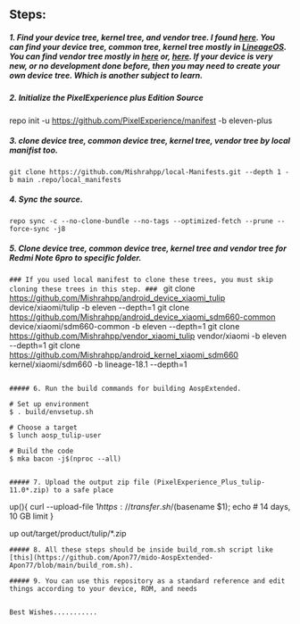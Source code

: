 ## Steps:
##### 1. Find your device tree, kernel tree, and vendor tree. I found [here](https://github.com/LineageOS). You can find your device tree, common tree, kernel tree mostly in [LineageOS](https://github.com/LineageOS/). You can find vendor tree mostly in [here](https://gitlab.com/the-muppets/proprietary_vendor_xiaomi) or, [here](https://github.com/TheMuppets). If your device is very new, or no development done before, then you may need to create your own device tree. Which is another subject to learn.

##### 2. Initialize the PixelExperience plus Edition Source

repo init -u https://github.com/PixelExperience/manifest -b eleven-plus

##### 3. clone device tree, common device tree, kernel tree, vendor tree by local manifist too.

`git clone https://github.com/Mishrahpp/local-Manifests.git --depth 1 -b main .repo/local_manifests`

##### 4. Sync the source.

`repo sync -c --no-clone-bundle --no-tags --optimized-fetch --prune --force-sync -j8`

##### 5. Clone device tree, common device tree, kernel tree and vendor tree for Redmi Note 6pro to specific folder. 
`### If you used local manifest to clone these trees, you must skip cloning these trees in this step. ###
`
git clone https://github.com/Mishrahpp/android_device_xiaomi_tulip device/xiaomi/tulip -b eleven --depth=1
git clone https://github.com/Mishrahpp/android_device_xiaomi_sdm660-common device/xiaomi/sdm660-common -b eleven --depth=1
git clone https://github.com/Mishrahpp/vendor_xiaomi_tulip vendor/xiaomi -b eleven --depth=1
git clone https://github.com/Mishrahpp/android_kernel_xiaomi_sdm660 kernel/xiaomi/sdm660 -b lineage-18.1 --depth=1
```

##### 6. Run the build commands for building AospExtended.

# Set up environment
$ . build/envsetup.sh

# Choose a target
$ lunch aosp_tulip-user

# Build the code
$ mka bacon -j$(nproc --all)


##### 7. Upload the output zip file (PixelExperience_Plus_tulip-11.0*.zip) to a safe place
```
up(){
	curl --upload-file $1 https://transfer.sh/$(basename $1); echo
	# 14 days, 10 GB limit
}

up out/target/product/tulip/*.zip
```
##### 8. All these steps should be inside build_rom.sh script like [this](https://github.com/Apon77/mido-AospExtended-Apon77/blob/main/build_rom.sh).

##### 9. You can use this repository as a standard reference and edit things according to your device, ROM, and needs


Best Wishes...........
